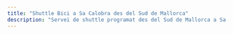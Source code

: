 ```yaml
---
title: "Shuttle Bici a Sa Calobra des del Sud de Mallorca"
description: "Servei de shuttle programat des del Sud de Mallorca a Sa Calobra. Pedala un sentit, shuttle de tornada."
---
```


<!-- Content will be added later -->
